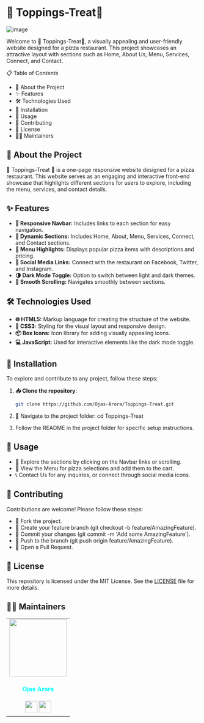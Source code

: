 # 🍕 Toppings-Treat🍅

![image](https://github.com/user-attachments/assets/b4898693-6c37-4b22-8790-ad35e75bbbf8)


Welcome to 🍕 Toppings-Treat🍅, a visually appealing and user-friendly website designed for a pizza restaurant. This project showcases an attractive layout with sections such as Home, About Us, Menu, Services, Connect, and Contact.

📋 Table of Contents

- 📖 About the Project
- ✨ Features
- 🛠️ Technologies Used
- 🚀 Installation
- 📂 Usage
- 🤝 Contributing
- 📜 License
- 🧑‍💼 Maintainers

## 📖 About the Project

🍕 Toppings-Treat 🍅 is a one-page responsive website designed for a pizza restaurant. This website serves as an engaging and interactive front-end showcase that highlights different sections for users to explore, including the menu, services, and contact details.

## ✨ Features

- **📌 Responsive Navbar:** Includes links to each section for easy navigation.
- **📑 Dynamic Sections:** Includes Home, About, Menu, Services, Connect, and Contact sections.
- **🍕 Menu Highlights:** Displays popular pizza items with descriptions and pricing.
- **🔗 Social Media Links:** Connect with the restaurant on Facebook, Twitter, and Instagram.
- **🌗 Dark Mode Toggle:** Option to switch between light and dark themes.
- **🔄 Smooth Scrolling:** Navigates smoothly between sections.

## 🛠️ Technologies Used

- **🌐 HTML5:** Markup language for creating the structure of the website.
- **🎨 CSS3:** Styling for the visual layout and responsive design.
- **📦 Box Icons:** Icon library for adding visually appealing icons.
- **💻 JavaScript:** Used for interactive elements like the dark mode toggle.

## 🚀 Installation

To explore and contribute to any project, follow these steps:

1. **📥 Clone the repository**:
   ```bash
   git clone https://github.com/Ojas-Arora/Toppings-Treat.git

2. 📂 Navigate to the project folder:
cd Toppings-Treat

3. Follow the README in the project folder for specific setup instructions.

## 📂 Usage

- 🔎 Explore the sections by clicking on the Navbar links or scrolling.
- 🍕 View the Menu for pizza selections and add them to the cart.
- 📞 Contact Us for any inquiries, or connect through social media icons.

## 🤝 Contributing

Contributions are welcome! Please follow these steps:

- 🍴 Fork the project.
- 🌿 Create your feature branch (git checkout -b feature/AmazingFeature).
- 💾 Commit your changes (git commit -m 'Add some AmazingFeature').
- 🚀 Push to the branch (git push origin feature/AmazingFeature).
- 🔄 Open a Pull Request.

## 📜 License
This repository is licensed under the MIT License. See the [LICENSE](https://github.com/Ojas-Arora/Toppings-Treat/blob/main/LICENSE) file for more details.

## 🧑‍💼 Maintainers

<div>
<table>
<tr>
<td align="center"><https://github.com/Ojas-Arora"><img src="https://media.licdn.com/dms/image/v2/D5603AQHAGGXI5WsHOg/profile-displayphoto-shrink_800_800/profile-displayphoto-shrink_800_800/0/1711454252747?e=1732752000&v=beta&t=KWkUFELnkbvvqTDO4kbo8ebe6jJ6z2F42WcKDbCD6dI" width=150px height=150px /></a></br> <h4 style="color:cyan;">Ojas Arora</h4>
 <a href="https://www.linkedin.com/in/ojasarora14/"><img src="https://img.icons8.com/fluency/2x/linkedin.png" width="32px" height="32px"></img></a>
 <a href="https://github.com/Ojas-Arora"><img src="https://img.icons8.com/fluency/2x/github.png" width="32px" height="32px"></img></a>
   </td>
</tr>

</table>

</div>
